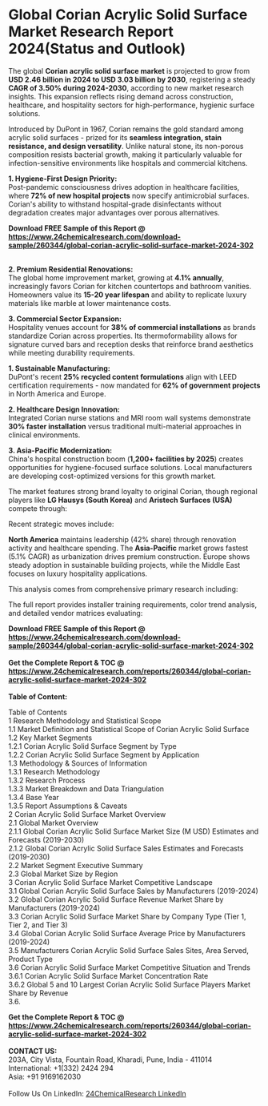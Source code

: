 <h1>Global Corian Acrylic Solid Surface Market Research Report 2024(Status and Outlook)</h1><p>The global <strong>Corian acrylic solid surface market</strong> is projected to grow from <strong>USD 2.46 billion in 2024 to USD 3.03 billion by 2030</strong>, registering a steady <strong>CAGR of 3.50% during 2024-2030</strong>, according to new market research insights. This expansion reflects rising demand across construction, healthcare, and hospitality sectors for high-performance, hygienic surface solutions.</p><p>Introduced by DuPont in 1967, Corian remains the gold standard among acrylic solid surfaces - prized for its <strong>seamless integration, stain resistance, and design versatility</strong>. Unlike natural stone, its non-porous composition resists bacterial growth, making it particularly valuable for infection-sensitive environments like hospitals and commercial kitchens.</p><p><strong>1. Hygiene-First Design Priority:</strong><br>
Post-pandemic consciousness drives adoption in healthcare facilities, where <strong>72% of new hospital projects</strong> now specify antimicrobial surfaces. Corian's ability to withstand hospital-grade disinfectants without degradation creates major advantages over porous alternatives.</p><div><b>Download FREE Sample of this Report @ 
            <a href="https://www.24chemicalresearch.com/download-sample/260344/global-corian-acrylic-solid-surface-market-2024-302">
            https://www.24chemicalresearch.com/download-sample/260344/global-corian-acrylic-solid-surface-market-2024-302</a></b></div><br><p><strong>2. Premium Residential Renovations:</strong><br>
The global home improvement market, growing at <strong>4.1% annually</strong>, increasingly favors Corian for kitchen countertops and bathroom vanities. Homeowners value its <strong>15-20 year lifespan</strong> and ability to replicate luxury materials like marble at lower maintenance costs.</p><p><strong>3. Commercial Sector Expansion:</strong><br>
Hospitality venues account for <strong>38% of commercial installations</strong> as brands standardize Corian across properties. Its thermoformability allows for signature curved bars and reception desks that reinforce brand aesthetics while meeting durability requirements.</p><p><strong>1. Sustainable Manufacturing:</strong><br>
DuPont's recent <strong>25% recycled content formulations</strong> align with LEED certification requirements - now mandated for <strong>62% of government projects</strong> in North America and Europe.</p><p><strong>2. Healthcare Design Innovation:</strong><br>
Integrated Corian nurse stations and MRI room wall systems demonstrate <strong>30% faster installation</strong> versus traditional multi-material approaches in clinical environments.</p><p><strong>3. Asia-Pacific Modernization:</strong><br>
China's hospital construction boom (<strong>1,200+ facilities by 2025</strong>) creates opportunities for hygiene-focused surface solutions. Local manufacturers are developing cost-optimized versions for this growth market.</p><p>The market features strong brand loyalty to original Corian, though regional players like <strong>LG Hausys (South Korea)</strong> and <strong>Aristech Surfaces (USA)</strong> compete through:</p><p>Recent strategic moves include:</p><p><strong>North America</strong> maintains leadership (42% share) through renovation activity and healthcare spending. The <strong>Asia-Pacific</strong> market grows fastest (5.1% CAGR) as urbanization drives premium construction. Europe shows steady adoption in sustainable building projects, while the Middle East focuses on luxury hospitality applications.</p><p>This analysis comes from comprehensive primary research including:</p><p>The full report provides installer training requirements, color trend analysis, and detailed vendor matrices evaluating:</p><div><b>Download FREE Sample of this Report @ 
            <a href="https://www.24chemicalresearch.com/download-sample/260344/global-corian-acrylic-solid-surface-market-2024-302">
            https://www.24chemicalresearch.com/download-sample/260344/global-corian-acrylic-solid-surface-market-2024-302</a></b></div><br><div><b>Get the Complete Report & TOC @ 
            <a href="https://www.24chemicalresearch.com/reports/260344/global-corian-acrylic-solid-surface-market-2024-302">
            https://www.24chemicalresearch.com/reports/260344/global-corian-acrylic-solid-surface-market-2024-302</a></b></div><br>
            <b>Table of Content:</b><p>Table of Contents<br />
1 Research Methodology and Statistical Scope<br />
1.1 Market Definition and Statistical Scope of Corian Acrylic Solid Surface<br />
1.2 Key Market Segments<br />
1.2.1 Corian Acrylic Solid Surface Segment by Type<br />
1.2.2 Corian Acrylic Solid Surface Segment by Application<br />
1.3 Methodology & Sources of Information<br />
1.3.1 Research Methodology<br />
1.3.2 Research Process<br />
1.3.3 Market Breakdown and Data Triangulation<br />
1.3.4 Base Year<br />
1.3.5 Report Assumptions & Caveats<br />
2 Corian Acrylic Solid Surface Market Overview<br />
2.1 Global Market Overview<br />
2.1.1 Global Corian Acrylic Solid Surface Market Size (M USD) Estimates and Forecasts (2019-2030)<br />
2.1.2 Global Corian Acrylic Solid Surface Sales Estimates and Forecasts (2019-2030)<br />
2.2 Market Segment Executive Summary<br />
2.3 Global Market Size by Region<br />
3 Corian Acrylic Solid Surface Market Competitive Landscape<br />
3.1 Global Corian Acrylic Solid Surface Sales by Manufacturers (2019-2024)<br />
3.2 Global Corian Acrylic Solid Surface Revenue Market Share by Manufacturers (2019-2024)<br />
3.3 Corian Acrylic Solid Surface Market Share by Company Type (Tier 1, Tier 2, and Tier 3)<br />
3.4 Global Corian Acrylic Solid Surface Average Price by Manufacturers (2019-2024)<br />
3.5 Manufacturers Corian Acrylic Solid Surface Sales Sites, Area Served, Product Type<br />
3.6 Corian Acrylic Solid Surface Market Competitive Situation and Trends<br />
3.6.1 Corian Acrylic Solid Surface Market Concentration Rate<br />
3.6.2 Global 5 and 10 Largest Corian Acrylic Solid Surface Players Market Share by Revenue<br />
3.6.</p><div><b>Get the Complete Report & TOC @ 
            <a href="https://www.24chemicalresearch.com/reports/260344/global-corian-acrylic-solid-surface-market-2024-302">
            https://www.24chemicalresearch.com/reports/260344/global-corian-acrylic-solid-surface-market-2024-302</a></b></div><br><b>CONTACT US:</b><br>
            203A, City Vista, Fountain Road, Kharadi, Pune, India - 411014<br>
            International: +1(332) 2424 294<br>
            Asia: +91 9169162030 <br><br>
            Follow Us On LinkedIn: <a href="https://www.linkedin.com/company/24chemicalresearch/">24ChemicalResearch LinkedIn</a>